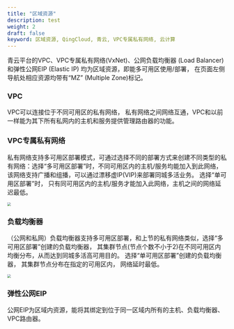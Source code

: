 ```yaml
---
title: "区域资源"
description: test
weight: 2
draft: false
keyword: 区域资源, QingCloud, 青云, VPC专属私有网络, 云计算
---
```


青云平台的VPC、VPC专属私有网络(VxNet)、公网负载均衡器 (Load Balancer) 和弹性公网EIP (Elastic IP) 均为区域资源，即能多可用区使用/部署， 在页面左侧导航处相应资源均带有“MZ” (Multiple Zone)标记。

### VPC

VPC可以连接位于不同可用区的私有网络， 私有网络之间网络互通，VPC和以前一样能为其下所有私网内的主机和服务提供管理路由器的功能。

### VPC专属私有网络

私有网络支持多可用区部署模式，可通过选择不同的部署方式来创建不同类型的私有网络：选择“多可用区部署”时，不同可用区内的主机/服务均能加入到此网络，该网络支持广播和组播，可以通过漂移虚IP(VIP)来部署同城多活业务。 选择“单可用区部署”时， 只有同可用区内的主机/服务才能加入此网络，主机之间的网络延迟最低。

<img src="../_images/create_vxnet.png" style="zoom:50%;" />

### 负载均衡器

（公网和私网）负载均衡器支持多可用区部署，和上节的私有网络类似，选择“多可用区部署”创建的负载均衡器， 其集群节点(节点个数不小于2)在不同可用区内均衡分布，从而达到同城多活高可用目的。
选择“单可用区部署”创建的负载均衡器， 其集群节点分布在指定的可用区内， 网络延时最低。

<img src="../_images/deploy_region_lbc.png" style="zoom:50%;" />

### 弹性公网EIP

公网EIP为区域内资源，能将其绑定到位于同一区域内所有的主机、负载均衡器、VPC路由器。

